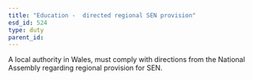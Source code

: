 ```yaml
---
title: "Education -  directed regional SEN provision"
esd_id: 524
type: duty
parent_id:  
---
```


A local authority in Wales, must comply with directions from the National Assembly regarding regional provision for SEN.

